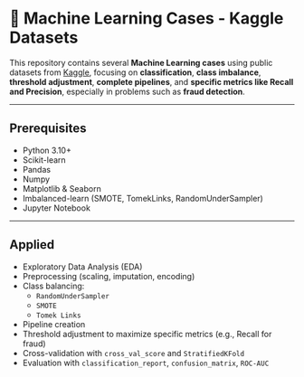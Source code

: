# 🧠 Machine Learning Cases - Kaggle Datasets

This repository contains several **Machine Learning cases** using public datasets from [Kaggle](https://www.kaggle.com/), focusing on **classification**, **class imbalance**, **threshold adjustment**, **complete pipelines**, and **specific metrics like Recall and Precision**, especially in problems such as **fraud detection**.

---

## Prerequisites

- Python 3.10+
- Scikit-learn
- Pandas
- Numpy
- Matplotlib & Seaborn
- Imbalanced-learn (SMOTE, TomekLinks, RandomUnderSampler)
- Jupyter Notebook

---

## Applied

- Exploratory Data Analysis (EDA)
- Preprocessing (scaling, imputation, encoding)
- Class balancing:
  - `RandomUnderSampler`
  - `SMOTE`
  - `Tomek Links`
- Pipeline creation
- Threshold adjustment to maximize specific metrics (e.g., Recall for fraud)
- Cross-validation with `cross_val_score` and `StratifiedKFold`
- Evaluation with `classification_report`, `confusion_matrix`, `ROC-AUC`